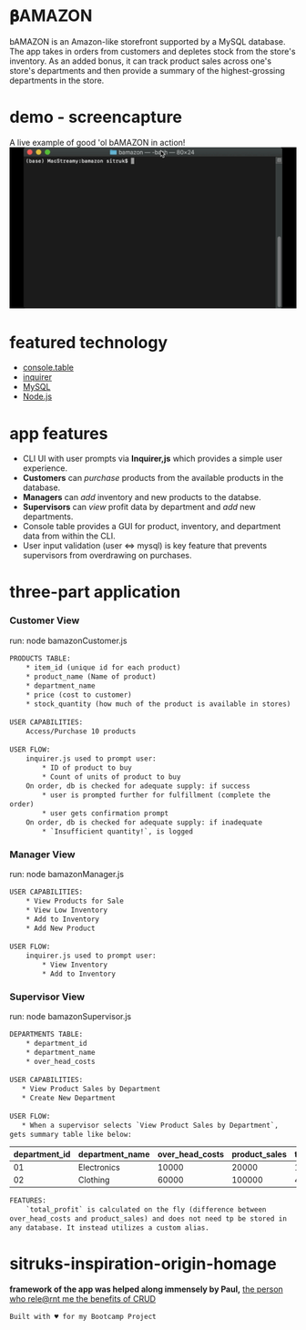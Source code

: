 # 𝛃AMAZON
bAMAZON is an Amazon-like storefront supported by a MySQL database. The app takes in orders from customers and depletes stock from the store's inventory. As an added bonus, it can track product sales across one's store's departments and then provide a summary of the highest-grossing departments in the store.

# demo - screencapture
A live example of good 'ol bAMAZON in action!  
![bAMAZON in ACTION](bamazon-demo.gif)

# featured technology
- [console.table](https://www.npmjs.com/package/console.table)
- [inquirer](https://www.npmjs.com/package/inquirer)
- [MySQL](https://www.mysql.com/)
- [Node.js](https://nodejs.org/en/)  


# app features
- CLI UI with user prompts via **Inquirer,js** which provides a simple user experience. 
- **Customers** can *purchase* products from the available products in the database. 
- **Managers** can *add* inventory and new products to the databse. 
- **Supervisors** can *view* profit data by department and *add* new departments. 
- Console table provides a GUI for product, inventory, and department data from within the CLI.
- User input validation (user <=> mysql) is key feature that prevents supervisors from overdrawing on purchases.

# three-part application 
### **Customer View**
run: node bamazonCustomer.js

    PRODUCTS TABLE:
        * item_id (unique id for each product)
        * product_name (Name of product)
        * department_name
        * price (cost to customer)
        * stock_quantity (how much of the product is available in stores)

    USER CAPABILITIES: 
        Access/Purchase 10 products
    
    USER FLOW: 
        inquirer.js used to prompt user:
            * ID of product to buy
            * Count of units of product to buy
        On order, db is checked for adequate supply: if success
            * user is prompted further for fulfillment (complete the order)
            * user gets confirmation prompt
        On order, db is checked for adequate supply: if inadequate
            * `Insufficient quantity!`, is logged

### **Manager View**
run: node bamazonManager.js

    USER CAPABILITIES: 
        * View Products for Sale
        * View Low Inventory
        * Add to Inventory
        * Add New Product
    
    USER FLOW:
        inquirer.js used to prompt user:
            * View Inventory
            * Add to Inventory

### **Supervisor View**
run: node bamazonSupervisor.js

    DEPARTMENTS TABLE:
        * department_id
        * department_name
        * over_head_costs

    USER CAPABILITIES: 
       * View Product Sales by Department
       * Create New Department
    
    USER FLOW:
       * When a supervisor selects `View Product Sales by Department`, gets summary table like below:

| department_id | department_name | over_head_costs | product_sales | total_profit |
| ------------- | --------------- | --------------- | ------------- | ------------ |
| 01            | Electronics     | 10000           | 20000         | 10000        |
| 02            | Clothing        | 60000           | 100000        | 40000        |

    FEATURES: 
        `total_profit` is calculated on the fly (difference between over_head_costs and product_sales) and does not need tp be stored in any database. It instead utilizes a custom alias.

# sitruks-inspiration-origin-homage
**framework of the app was helped along immensely by Paul,** [the person who rele@rnt me the benefits of CRUD](https://github.com/paulz92/Bamazon)

    Built with ♥︎ for my Bootcamp Project